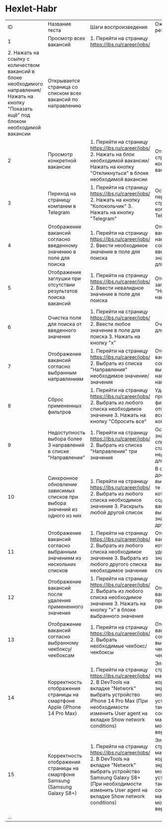 # Hexlet-Habr

| | | | |
|-|-|-|-|
|ID |Название теста|Шаги воспроизведения|Ожидаемый результат|
|1|Просмотр всех вакансий|1. Перейти на страницу https://ibs.ru/career/jobs/ 
2. Нажать на ссылку с количеством вакансий в блоке необходимого направления/Нажать на кнопку "Показать ещё" под блоком необходимой вакансии |Открывается страница со списком всех вакансий по направлению |
|2|Просмотр конкретной вакансии |1. Перейти на страницу https://ibs.ru/career/jobs/ 2. Нажать на блок необходимой вакансии/Нажать на кнопку "Откликнуться" в блоке необходимой вакансии |Открывается страница конкретной вакансии |
|3|Переход на страницу компании в Telegram|1. Перейти на страницу https://ibs.ru/career/jobs/ 2. Нажать на кнопку "Колокольчик"  3. Нажать на кнопку "Telegram"|Осуществляется переход на страницу компании в Telegram|
|4|Отображение вакансий согласно введенному значению в поле для поиска|1. Перейти на страницу https://ibs.ru/career/jobs/ 2. Ввести необходимое значение в поле для поиска|Отображаются вакансии/направления согласно введенному значению в поле для поиска |
|5|Отображение заглушки при отсутствии результатов поиска вакансий|1. Перейти на страницу https://ibs.ru/career/jobs/ 2. Ввести невалидное значение в поле для поиска|Отображается заглушка "Ничего не найдено" |
|6|Очистка поля для поиска от введенного значения|1. Перейти на страницу https://ibs.ru/career/jobs/ 2. Ввести любое значение в поле для поиска 3. Нажать на кнопку "x" |Очищается поле для поиска |
|7|Отображение вакансий согласно выбранным направлениям|1. Перейти на страницу https://ibs.ru/career/jobs/ 2. Выбрать из списка "Направления" необходимое значение/значения |Отображаются вакансии согласно выбранным направлению/направлениям|
|8|Сброс примененных фильтров  |1. Перейти на страницу https://ibs.ru/career/jobs/ 2. Выбрать из любого списка необходимое значение  3. Нажать на кнопку "Сбросить все"|Удаляются все примененные фильтры и отображаются все вакансии компании |
|9|Недоступность выбора более 3 направлений в списке "Направление"|1. Перейти на страницу https://ibs.ru/career/jobs/ 2. Выбрать из списка "Направления" три значения|Остальные значения в списке становятся недоступными для выбора |
|10|Синхронное обновление зависимых списков при выбора значений из одного из них|1. Перейти на страницу https://ibs.ru/career/jobs/ 2. Выбрать из любого списка необходимое значение 3. Раскрыть любой другой список|В списке доступны для выбора только те значения, которые содержатся в вакансиях уже выбранного значения из другого списка |
|11|Отображение вакансий согласно выбранным значениям из нескольких списков|1. Перейти на страницу https://ibs.ru/career/jobs/ 2. Выбрать из любого списка необходимое значение  3. Выбрать из любого другого списка необходимое значение |Отображаются вакансии, которые удовлетворяют значениям из выбранных списков |
|12|Отображение вакансий после удаления примененного значения |1. Перейти на страницу https://ibs.ru/career/jobs/ 2. Выбрать из любого списка необходимое значение  3. Нажать на кнопку "x" в блоке выбранного значения|Отображаются вакансии без примененного ранее фильтра |
|13|Отображение вакансий согласно выбранному чекбоксу/чекбоксам|1. Перейти на страницу https://ibs.ru/career/jobs/ 2. Выбрать необходимые чекбокс/чекбоксы |Отображаются вакансии согласно выбранным чекбоксу/чекбоксам |
|14|Корректность отображения страницы на смартфоне Apple (iPhone 14 Pro Max)|1. Перейти на страницу https://ibs.ru/career/jobs/  2. В DevTools на вкладке "Network" выбрать устройство iPhone 14 Pro Max  (При необходимости изменить User agent на вкладке Show network conditions)|Элементы страницы масштабируются корректно на экране мобильного устройство, а также соответсвуют макетам мобильной версии сайта |
|15|Корректность отображения страницы на смартфоне Samsung (Samsung Galaxy S8+)|1. Перейти на страницу https://ibs.ru/career/jobs/  2. В DevTools на вкладке "Network" выбрать устройство Samsung Galaxy S8+  (При необходимости изменить User agent на вкладке Show network conditions)|Элементы страницы масштабируются корректно на экране мобильного устройство, а также соответсвуют макетам мобильной версии сайта |
|...| | | |
